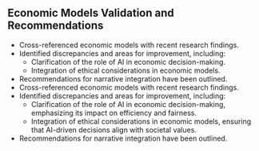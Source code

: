 
## Economic Models Validation and Recommendations
- Cross-referenced economic models with recent research findings.
- Identified discrepancies and areas for improvement, including:
  - Clarification of the role of AI in economic decision-making.
  - Integration of ethical considerations in economic models.
- Recommendations for narrative integration have been outlined.
- Cross-referenced economic models with recent research findings.
- Identified discrepancies and areas for improvement, including:
  - Clarification of the role of AI in economic decision-making, emphasizing its impact on efficiency and fairness.
  - Integration of ethical considerations in economic models, ensuring that AI-driven decisions align with societal values.
- Recommendations for narrative integration have been outlined.

